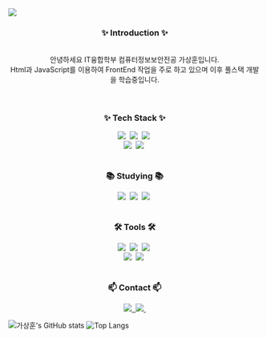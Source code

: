 <img src="https://capsule-render.vercel.app/api?type=venom&color=gradient&customColorList=0,1,2,3,4&height=300&section=header&text=KaSH%20island&fontSize=90&fontColor=000000&desc=Ka%20Sang-hoon&descSize=30&descAlignY=80" />

<h3 align="center">✨ Introduction ✨</h3>
<div align="center">
<br>
안녕하세요 IT융합학부 컴퓨터정보보안전공 가상훈입니다.
<br>
Html과 JavaScript를 이용하여 FrontEnd 작업을 주로 하고 있으며 이후 풀스택 개발을 학습중입니다.
</div>
<br>
<br>
<!--내용 부분-->
<h3 align="center">✨ Tech Stack ✨</h3>
<div align="center">
  <img src="https://img.shields.io/badge/react-20232a.svg?style=for-the-badge&logo=react&logoColor=61DAFB" />&nbsp
  <img src="https://img.shields.io/badge/javascript-F7DF1E.svg?style=for-the-badge&logo=javascript&logoColor=20232a" />&nbsp
  <img src="https://img.shields.io/badge/html5-E34F26.svg?style=for-the-badge&logo=html5&logoColor=white" />&nbsp
</div>
<div align="center">
  <img src="https://img.shields.io/badge/Material Ui-DB7093?style=for-the-badge&logo=MUI&logoColor=ffd35b" />&nbsp
  <img src="https://img.shields.io/badge/css3-1572B6.svg?style=for-the-badge&logo=css3&logoColor=white" />&nbsp
</div>
<br>
<h3 align="center">📚 Studying 📚</h3>
<div align="center">
  <img src="https://img.shields.io/badge/JAVA-007ACC.svg?style=for-the-badge&logo=JAVA&logoColor=white" />&nbsp
  <img src="https://img.shields.io/badge/node.JS-FF4154?style=for-the-badge&logo=node.JS&logoColor=white" />&nbsp
  <img src="https://img.shields.io/badge/PYTHON-3578E5?style=for-the-badge&logo=PYTHON&logoColor=white" />&nbsp
</div>
<br>
<h3 align="center">🛠 Tools 🛠</h3>
<div align="center">
  <img src="https://img.shields.io/badge/git-F05033.svg?style=for-the-badge&logo=git&logoColor=white" />&nbsp
  <img src="https://img.shields.io/badge/github-181717.svg?style=for-the-badge&logo=github&logoColor=white" />&nbsp
  <img src="https://img.shields.io/badge/Notion-F3F3F3.svg?style=for-the-badge&logo=notion&logoColor=black" />&nbsp
</div>
<div align="center">
  <img src="https://img.shields.io/badge/VSCode-2C2C32.svg?style=for-the-badge&logo=visual-studio-code&logoColor=22ABF3" />&nbsp
  <img src="https://img.shields.io/badge/My SQL-2C2C32.svg?style=for-the-badge&logo=MySQL&logoColor=F37726" />&nbsp
</div>
<br>

<h3 align="center">📫 Contact 📫</h3>
<div align="center">
  <a href="rktkdgns1234@naver.com">
    <img src="https://img.shields.io/badge/Naver-1EBC8F?style=for-the-badge&logo=naver&logoColor=white" />&nbsp
  </a>
  <a href="ksh080477@gmail.com">
    <img
      src="https://img.shields.io/badge/ksh080477@gmail.com-D14836?style=for-the-badge&logo=gmail&logoColor=white"/>&nbsp
  </a>
  <br>
</div>

![가상훈's GitHub stats](https://github-readme-stats.vercel.app/api?username=Kashisland&show_icons=true&theme=radical)
![Top Langs](https://github-readme-stats.vercel.app/api/top-langs/?username=Kashisland&layout=compact)
